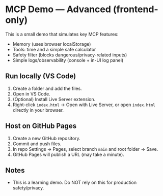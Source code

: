 # MCP Demo — Advanced (frontend-only)

This is a small demo that simulates key MCP features:

- Memory (uses browser localStorage)
- Tools: time and a simple safe calculator
- Safety filter (blocks dangerous/privacy-related inputs)
- Simple logs/observability (console + in-UI log panel)

## Run locally (VS Code)

1. Create a folder and add the files.
2. Open in VS Code.
3. (Optional) Install Live Server extension.
4. Right-click `index.html` → Open with Live Server, or open `index.html` directly in your browser.

## Host on GitHub Pages

1. Create a new GitHub repository.
2. Commit and push files.
3. In repo Settings → Pages, select branch `main` and root folder → Save.
4. GitHub Pages will publish a URL (may take a minute).

## Notes

- This is a learning demo. Do NOT rely on this for production safety/privacy.
